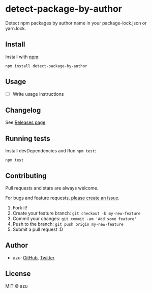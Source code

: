 # detect-package-by-author

Detect npm packages by author name in your package-lock.json or yarn.lock.

## Install

Install with [npm](https://www.npmjs.com/):

    npm install detect-package-by-author

## Usage

- [ ] Write usage instructions

## Changelog

See [Releases page](https://github.com/azu/detect-package-by-author/releases).

## Running tests

Install devDependencies and Run `npm test`:

    npm test

## Contributing

Pull requests and stars are always welcome.

For bugs and feature requests, [please create an issue](https://github.com/azu/detect-package-by-author/issues).

1. Fork it!
2. Create your feature branch: `git checkout -b my-new-feature`
3. Commit your changes: `git commit -am 'Add some feature'`
4. Push to the branch: `git push origin my-new-feature`
5. Submit a pull request :D

## Author

- azu: [GitHub](https://github.com/azu), [Twitter](https://twitter.com/azu_re)

## License

MIT © azu
